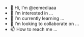 - 👋 Hi, I’m @eemediaaa
- 👀 I’m interested in ...
- 🌱 I’m currently learning ...
- 💞️ I’m looking to collaborate on ...
- 📫 How to reach me ...

<!---
eemediaaa/eemediaaa is a ✨ special ✨ repository because its `README.md` (this file) appears on your GitHub profile.
You can click the Preview link to take a look at your changes.
--->
